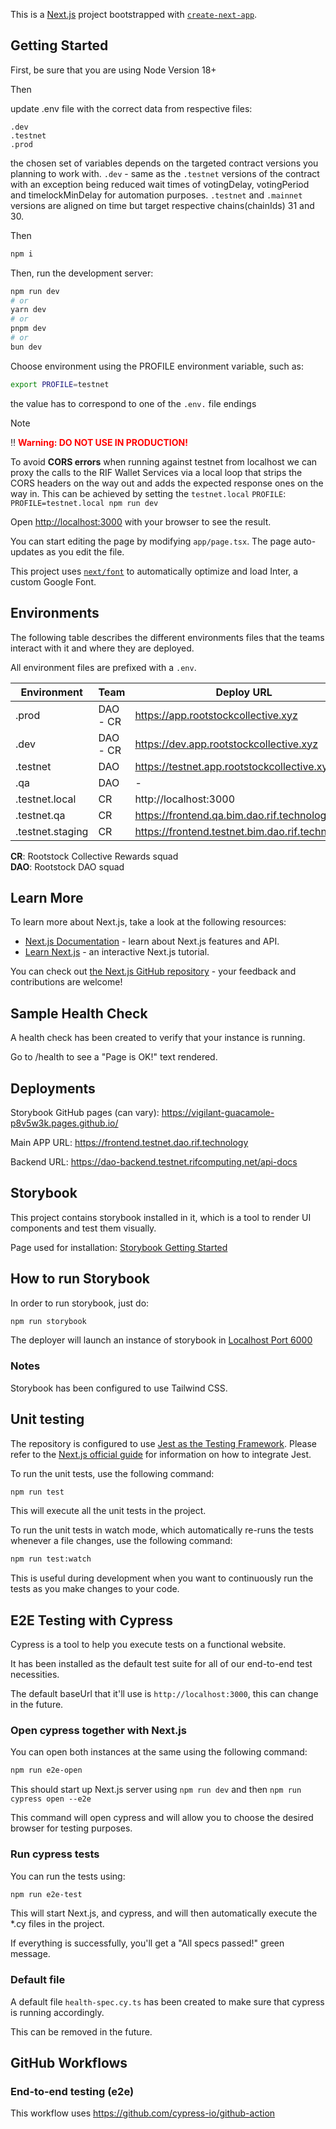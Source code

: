 This is a [Next.js](https://nextjs.org/) project bootstrapped with [`create-next-app`](https://github.com/vercel/next.js/tree/canary/packages/create-next-app).

## Getting Started

First, be sure that you are using Node Version 18+

Then

update .env file with the correct data from respective files:

```
.dev
.testnet
.prod
```

the chosen set of variables depends on the targeted contract versions you planning to work with. `.dev` - same as the `.testnet` versions of the contract with an exception being reduced wait times of votingDelay, votingPeriod and timelockMinDelay for automation purposes. `.testnet` and `.mainnet` versions are aligned on time but target respective chains(chainIds) 31 and 30.

Then

```bash
npm i
```

Then, run the development server:

```bash
npm run dev
# or
yarn dev
# or
pnpm dev
# or
bun dev
```

Choose environment using the PROFILE environment variable, such as:

```bash
export PROFILE=testnet
```

the value has to correspond to one of the `.env.` file endings

> [!NOTE]
> ‼️ **<span style="color:red;">Warning: DO NOT USE IN PRODUCTION!</span>**
>
> To avoid **CORS errors** when running against testnet from localhost we can proxy the calls to the RIF Wallet Services via a local loop that strips the CORS headers on the way out and adds the expected response ones on the way in.
> This can be achieved by setting the `testnet.local` `PROFILE`:
> `PROFILE=testnet.local npm run dev`

Open [http://localhost:3000](http://localhost:3000) with your browser to see the result.

You can start editing the page by modifying `app/page.tsx`. The page auto-updates as you edit the file.

This project uses [`next/font`](https://nextjs.org/docs/basic-features/font-optimization) to automatically optimize and load Inter, a custom Google Font.

## Environments

The following table describes the different environments files that the teams interact with it and where they are deployed.

All environment files are prefixed with a `.env`.

| Environment      | Team     | Deploy URL                                      | Configuration                                                                                                                                                                              | Notes        |
| ---------------- | -------- | ----------------------------------------------- | ------------------------------------------------------------------------------------------------------------------------------------------------------------------------------------------ | ------------ |
| .prod            | DAO - CR | https://app.rootstockcollective.xyz             | [DAO](https://github.com/RootstockCollective/dao-contracts/blob/develop/params/mainnet.json) <br> [CR](https://github.com/RootstockCollective/collective-rewards-sc/blob/main/.env.30.mvp) | -            |
| .dev             | DAO - CR | https://dev.app.rootstockcollective.xyz         | [DAO](https://github.com/RootstockCollective/dao-contracts/blob/develop/params/dev.json)                                                                                                   | Requires VPN |
| .testnet         | DAO      | https://testnet.app.rootstockcollective.xyz     | [DAO](https://github.com/RootstockCollective/dao-contracts/blob/develop/params/testnet.json)                                                                                               | -            |
| .qa              | DAO      | -                                               | -                                                                                                                                                                                          | -            |
| .testnet.local   | CR       | http://localhost:3000                           | [CR](https://github.com/RootstockCollective/collective-rewards-sc/blob/main/.env.31.staging.mvp)                                                                                           | -            |
| .testnet.qa      | CR       | https://frontend.qa.bim.dao.rif.technology      | [CR](https://github.com/RootstockCollective/collective-rewards-sc/blob/main/.env.31.qa.dapp)                                                                                               | -            |
| .testnet.staging | CR       | https://frontend.testnet.bim.dao.rif.technology | [CR](https://github.com/RootstockCollective/collective-rewards-sc/blob/main/.env.31.staging.mvp)                                                                                           | -            |

**CR**: Rootstock Collective Rewards squad <br>
**DAO**: Rootstock DAO squad

## Learn More

To learn more about Next.js, take a look at the following resources:

- [Next.js Documentation](https://nextjs.org/docs) - learn about Next.js features and API.
- [Learn Next.js](https://nextjs.org/learn) - an interactive Next.js tutorial.

You can check out [the Next.js GitHub repository](https://github.com/vercel/next.js/) - your feedback and contributions are welcome!

## Sample Health Check

A health check has been created to verify that your instance is running.

Go to /health to see a "Page is OK!" text rendered.

## Deployments

Storybook GitHub pages (can vary): https://vigilant-guacamole-p8v5w3k.pages.github.io/

Main APP URL: https://frontend.testnet.dao.rif.technology

Backend URL: https://dao-backend.testnet.rifcomputing.net/api-docs

## Storybook

This project contains storybook installed in it, which is a tool to render UI components and test them visually.

Page used for installation: [Storybook Getting Started](https://storybook.js.org/docs/get-started/nextjs#getting-started)

## How to run Storybook

In order to run storybook, just do:

```bash
npm run storybook
```

The deployer will launch an instance of storybook in [Localhost Port 6000](http://localhost:6000)

### Notes

Storybook has been configured to use Tailwind CSS.

## Unit testing

The repository is configured to use [Jest as the Testing Framework](https://jestjs.io/). Please refer to the [Next.js official guide](https://nextjs.org/docs/app/building-your-application/testing/jest) for information on how to integrate Jest.

To run the unit tests, use the following command:

```bash
npm run test
```

This will execute all the unit tests in the project.

To run the unit tests in watch mode, which automatically re-runs the tests whenever a file changes, use the following command:

```bash
npm run test:watch
```

This is useful during development when you want to continuously run the tests as you make changes to your code.

## E2E Testing with Cypress

Cypress is a tool to help you execute tests on a functional website.

It has been installed as the default test suite for all of our end-to-end test necessities.

The default baseUrl that it'll use is `http://localhost:3000`, this can change in the future.

### Open cypress together with Next.js

You can open both instances at the same using the following command:

```bash
npm run e2e-open
```

This should start up Next.js server using `npm run dev` and then `npm run cypress open --e2e`

This command will open cypress and will allow you to choose the desired browser for testing purposes.

### Run cypress tests

You can run the tests using:

```bash
npm run e2e-test
```

This will start Next.js, and cypress, and will then automatically execute the \*.cy files in the project.

If everything is successfully, you'll get a "All specs passed!" green message.

### Default file

A default file `health-spec.cy.ts` has been created to make sure that cypress is running accordingly.

This can be removed in the future.

## GitHub Workflows

### End-to-end testing (e2e)

This workflow uses https://github.com/cypress-io/github-action
